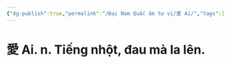 ```yaml
---
{"dg-publish":true,"permalink":"/Đại Nam Quấc âm tự vị/愛 Ai/","tags":["âm-tự-vị"],"created":"2025-08-16T13:57:17.448+07:00"}
---
```


# 愛 Ai. n. Tiếng nhột, đau mà la lên.